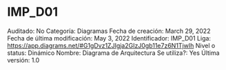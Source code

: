 # IMP_D01

Auditado: No
Categoría: Diagramas
Fecha de creación: March 29, 2022
Fecha de última modificación: May 3, 2022
Identificador: IMP_D01
Liga: https://app.diagrams.net/#G1gDvz1ZJIgja2GIzJ0gb11e7z6N1TjwIh
Nivel o status: Dinámico
Nombre: Diagrama de Arquitectura
Se utiliza?: Yes
Última versión: 1.0